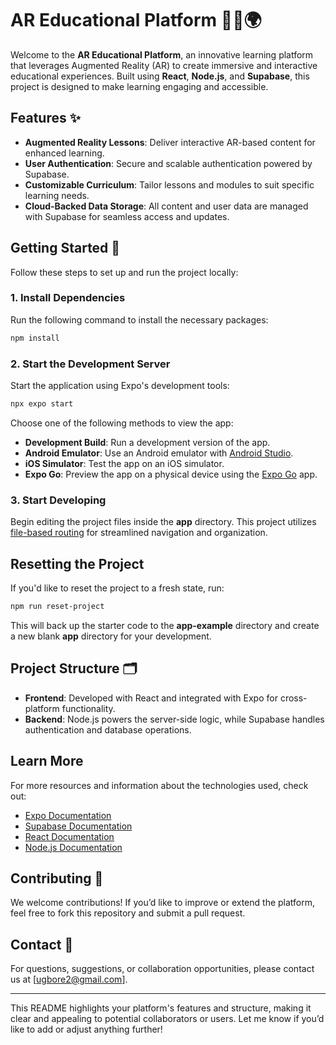 

# AR Educational Platform 👩‍🏫🌍  

Welcome to the **AR Educational Platform**, an innovative learning platform that leverages Augmented Reality (AR) to create immersive and interactive educational experiences. Built using **React**, **Node.js**, and **Supabase**, this project is designed to make learning engaging and accessible.  

## Features ✨  
- **Augmented Reality Lessons**: Deliver interactive AR-based content for enhanced learning.  
- **User Authentication**: Secure and scalable authentication powered by Supabase.  
- **Customizable Curriculum**: Tailor lessons and modules to suit specific learning needs.  
- **Cloud-Backed Data Storage**: All content and user data are managed with Supabase for seamless access and updates.  

## Getting Started 🚀  

Follow these steps to set up and run the project locally:  

### 1. Install Dependencies  

Run the following command to install the necessary packages:  

```bash  
npm install  
```  

### 2. Start the Development Server  

Start the application using Expo's development tools:  

```bash  
npx expo start  
```  

Choose one of the following methods to view the app:  
- **Development Build**: Run a development version of the app.  
- **Android Emulator**: Use an Android emulator with [Android Studio](https://docs.expo.dev/workflow/android-studio-emulator/).  
- **iOS Simulator**: Test the app on an iOS simulator.  
- **Expo Go**: Preview the app on a physical device using the [Expo Go](https://expo.dev/go) app.  

### 3. Start Developing  

Begin editing the project files inside the **app** directory. This project utilizes [file-based routing](https://docs.expo.dev/router/introduction/) for streamlined navigation and organization.  

## Resetting the Project  

If you'd like to reset the project to a fresh state, run:  

```bash  
npm run reset-project  
```  

This will back up the starter code to the **app-example** directory and create a new blank **app** directory for your development.  

## Project Structure 🗂️  
- **Frontend**: Developed with React and integrated with Expo for cross-platform functionality.  
- **Backend**: Node.js powers the server-side logic, while Supabase handles authentication and database operations.  

## Learn More  

For more resources and information about the technologies used, check out:  
- [Expo Documentation](https://docs.expo.dev/)  
- [Supabase Documentation](https://supabase.com/docs)  
- [React Documentation](https://reactjs.org/docs/getting-started.html)  
- [Node.js Documentation](https://nodejs.org/en/docs/)  

## Contributing 🤝  

We welcome contributions! If you’d like to improve or extend the platform, feel free to fork this repository and submit a pull request.  

## Contact 📧  

For questions, suggestions, or collaboration opportunities, please contact us at [ugbore2@gmail.com].  

---

This README highlights your platform's features and structure, making it clear and appealing to potential collaborators or users. Let me know if you’d like to add or adjust anything further!
